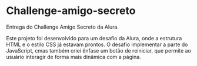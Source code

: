 # Challenge-amigo-secreto
Entrega do Challenge Amigo Secreto da Alura.

Este projeto foi desenvolvido para um desafio da Alura, onde a estrutura HTML e o estilo CSS já estavam prontos. 
O desafio implementar a parte do JavaScript, cmas também criei ênfase um botão de reiniciar, que permite ao usuário interagir de forma mais dinâmica com a página.
